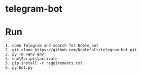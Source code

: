 # telegram-bot

# Run
    1. open Telegram and search for Noble_bot
    2. git clone https://github.com/NobleSalt/telegram-bot.git
    3. py -m venv env
    4. env\Scripts\activate
    5. pip install -r requirements.txt
    6. py bot.py